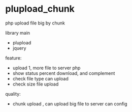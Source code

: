 # plupload_chunk
php upload file big by chunk

library main
- plupload
- jquery

feature: 
- upload 1, more file to server php
- show status percent download, and complement
- check file type can upload
- check size file upload

quality: 
- chunk upload , can upload big file to server can config


